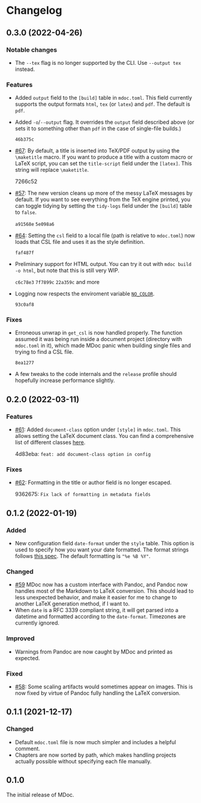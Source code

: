 # Changelog

## 0.3.0 (2022-04-26)

### **Notable changes**

- The `--tex` flag is no longer supported by the CLI. Use `--output tex` instead.

### Features

- Added `output` field to the `[build]` table in `mdoc.toml`. This field currently supports the output formats `html`, `tex` (or `latex`) and `pdf`. The default is `pdf`.

- Added `-o`/`--output` flag. It overrides the `output` field described above (or sets it to something other than `pdf` in the case of single-file builds.)

    `46b375c`

- [#67](https://github.com/kmaasrud/mdoc/issues/67): By default, a title is inserted into TeX/PDF output by using the `\maketitle` macro. If you want to produce a title with a custom macro or LaTeX script, you can set the `title-script` field under the `[latex]`. This string will replace `\maketitle`.

    7266c52

- [#57](https://github.com/kmaasrud/mdoc/issues/57): The new version cleans up more of the messy LaTeX messages by default. If you want to see everything from the TeX engine printed, you can toggle tidying by setting the `tidy-logs` field under the `[build]` table to `false`.

    `a91568e` `5e098a6`

- [#64](https://github.com/kmaasrud/mdoc/issues/64): Setting the `csl` field to a local file (path is relative to `mdoc.toml`) now loads that CSL file and uses it as the style definition.

    `faf487f`

- Preliminary support for HTML output. You can try it out with `mdoc build -o html`, but note that this is still very WIP.

    `c6c78e3` `7f7899c` `22a359c` and more

- Logging now respects the enviroment variable [`NO_COLOR`](https://no-color.org/).

    `93c0af8`

### Fixes

- Erroneous unwrap in `get_csl` is now handled properly. The function assumed it was being run inside a document project (directory with `mdoc.toml` in it), which made MDoc panic when building single files and trying to find a CSL file.

    `8ea1277`

- A few tweaks to the code internals and the `release` profile should hopefully increase performance slightly.

## 0.2.0 (2022-03-11)

### Features

- [#61](https://github.com/kmaasrud/mdoc/issues/61): Added `document-class` option under `[style]` in `mdoc.toml`. This allows setting the LaTeX document class. You can find a comprehensive list of different classes [here](https://ctan.org/topic/class).

    4d83eba: `feat: add document-class option in config`

### Fixes

- [#62](https://github.com/kmaasrud/mdoc/issues/62): Formatting in the title or author field is no longer escaped.

    9362675: `Fix lack of formatting in metadata fields`

## 0.1.2 (2022-01-19)

### Added

- New configuration field `date-format` under the `style` table. This option is used to specify how you want your date formatted. The format strings follows [this spec](https://docs.rs/chrono/latest/chrono/format/strftime/index.html). The default formatting is `"%e %B %Y"`.

### Changed

- [#59](https://github.com/kmaasrud/mdoc/issues/59) MDoc now has a custom interface with Pandoc, and Pandoc now handles most of the Markdown to LaTeX conversion. This should lead to less unexpected behavior, and make it easier for me to change to another LaTeX generation method, if I want to.
- When `date` is a RFC 3339 compliant string, it will get parsed into a datetime and formatted according to the `date-format`. Timezones are currently ignored.

### Improved

- Warnings from Pandoc are now caught by MDoc and printed as expected.

### Fixed

- [#58](https://github.com/kmaasrud/mdoc/issues/58): Some scaling artifacts would sometimes appear on images. This is now fixed by virtue of Pandoc fully handling the LaTeX conversion.

## 0.1.1 (2021-12-17)

### Changed

- Default `mdoc.toml` file is now much simpler and includes a helpful comment.
- Chapters are now sorted by path, which makes handling projects actually possible without specifying each file manually.

## 0.1.0

The initial release of MDoc.
